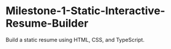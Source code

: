 # Milestone-1-Static-Interactive-Resume-Builder
 Build a static resume using HTML, CSS, and TypeScript. 
